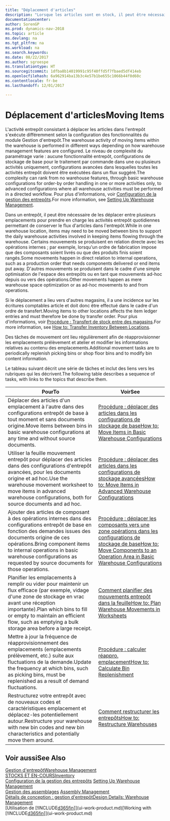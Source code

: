 ```yaml
---
title: "Déplacement d'articles"
description: "Lorsque les articles sont en stock, il peut être nécessaire de les déplacer entre plusieurs emplacements pour prendre en charge les activités entrepôt quotidiennes permettant de conserver le flux d'articles dans l'entrepôt. Certains mouvements se produisent en relation directe avec les opérations internes ; par exemple, lorsqu'un ordre de fabrication impose que des composants soient livrés ou que des produits finis soient rangés. D'autres mouvements se produisent dans le cadre d'une simple optimisation de l'espace des entrepôts ou en tant que mouvements ad-hoc depuis ou vers des opérations."
documentationcenter: 
author: SorenGP
ms.prod: dynamics-nav-2018
ms.topic: article
ms.devlang: na
ms.tgt_pltfrm: na
ms.workload: na
ms.search.keywords: 
ms.date: 08/22/2017
ms.author: sgroespe
ms.translationtype: HT
ms.sourcegitcommit: 1dfba8b14019991c95f40ffd5f7fbaed5df414eb
ms.openlocfilehash: 6a962914ba13b3c4e57b1be655c1066b44f0d60c
ms.contentlocale: fr-be
ms.lasthandoff: 12/01/2017

---
```

# <a name="moving-items"></a><span data-ttu-id="b3eba-105">Déplacement d'articles</span><span class="sxs-lookup"><span data-stu-id="b3eba-105">Moving Items</span></span>
<span data-ttu-id="b3eba-106">L'activité entrepôt consistant à déplacer les articles dans l'entrepôt s'exécute différemment selon la configuration des fonctionnalités du module Gestion d'entrepôt.</span><span class="sxs-lookup"><span data-stu-id="b3eba-106">The warehouse activity of moving items within the warehouse is performed in different ways depending on how warehouse management features are configured.</span></span> <span data-ttu-id="b3eba-107">Le niveau de complexité du paramétrage varie : aucune fonctionnalité entrepôt, configurations de stockage de base pour le traitement par commande dans une ou plusieurs activités uniquement, configurations avancées dans lesquelles toutes les activités entrepôt doivent être exécutées dans un flux suggéré.</span><span class="sxs-lookup"><span data-stu-id="b3eba-107">The complexity can rank from no warehouse features, through basic warehouse configurations for order-by order handling in one or more activities only, to advanced configurations where all warehouse activities must be performed in a directed workflow.</span></span> <span data-ttu-id="b3eba-108">Pour plus d'informations, voir [Configuration de la gestion des entrepôts](warehouse-setup-warehouse.md).</span><span class="sxs-lookup"><span data-stu-id="b3eba-108">For more information, see [Setting Up Warehouse Management](warehouse-setup-warehouse.md).</span></span>

<span data-ttu-id="b3eba-109">Dans un entrepôt, il peut être nécessaire de les déplacer entre plusieurs emplacements pour prendre en charge les activités entrepôt quotidiennes permettant de conserver le flux d'articles dans l'entrepôt.</span><span class="sxs-lookup"><span data-stu-id="b3eba-109">While in one warehouse location, items may need to be moved between bins to support the daily warehouse activities involved in keeping items flowing through the warehouse.</span></span> <span data-ttu-id="b3eba-110">Certains mouvements se produisent en relation directe avec les opérations internes ; par exemple, lorsqu'un ordre de fabrication impose que des composants soient livrés ou que des produits finis soient rangés.</span><span class="sxs-lookup"><span data-stu-id="b3eba-110">Some movements happen in direct relation to internal operations, such as a production order that needs components delivered or end items put away.</span></span> <span data-ttu-id="b3eba-111">D'autres mouvements se produisent dans le cadre d'une simple optimisation de l'espace des entrepôts ou en tant que mouvements ad-hoc depuis ou vers des opérations.</span><span class="sxs-lookup"><span data-stu-id="b3eba-111">Other movements happen as mere warehouse space optimization or as ad-hoc movements to and from operations.</span></span>

<span data-ttu-id="b3eba-112">Si le déplacement a lieu vers d'autres magasins, il a une incidence sur les écritures comptables article et doit donc être effectué dans le cadre d'un ordre de transfert.</span><span class="sxs-lookup"><span data-stu-id="b3eba-112">Moving items to other locations affects the item ledger entries and must therefore be done by transfer order.</span></span> <span data-ttu-id="b3eba-113">Pour plus d'informations, voir [Procédure : Transfert de stock entre des magasins](inventory-how-transfer-between-locations.md).</span><span class="sxs-lookup"><span data-stu-id="b3eba-113">For more information, see [How to: Transfer Inventory Between Locations](inventory-how-transfer-between-locations.md).</span></span>  

<span data-ttu-id="b3eba-114">Des tâches de mouvement ont lieu régulièrement afin de réapprovisionner les emplacements prélèvement et atelier et modifier les informations relatives au contenu des emplacements.</span><span class="sxs-lookup"><span data-stu-id="b3eba-114">Additional movement tasks are to periodically replenish picking bins or shop floor bins and to modify bin content information.</span></span>  

 <span data-ttu-id="b3eba-115">Le tableau suivant décrit une série de tâches et inclut des liens vers les rubriques qui les décrivent.</span><span class="sxs-lookup"><span data-stu-id="b3eba-115">The following table describes a sequence of tasks, with links to the topics that describe them.</span></span>   

|<span data-ttu-id="b3eba-116">**Pour**</span><span class="sxs-lookup"><span data-stu-id="b3eba-116">**To**</span></span>|<span data-ttu-id="b3eba-117">**Voir**</span><span class="sxs-lookup"><span data-stu-id="b3eba-117">**See**</span></span>|  
|------------|-------------|  
|<span data-ttu-id="b3eba-118">Déplacer des articles d'un emplacement à l'autre dans des configurations entrepôt de base à tout moment et sans documents origine.</span><span class="sxs-lookup"><span data-stu-id="b3eba-118">Move items between bins in basic warehouse configurations at any time and without source documents.</span></span>|[<span data-ttu-id="b3eba-119">Procédure : déplacer des articles dans les configurations de stockage de base</span><span class="sxs-lookup"><span data-stu-id="b3eba-119">How to: Move Items in Basic Warehouse Configurations</span></span>](warehouse-how-to-move-items-ad-hoc-in-basic-warehousing.md)|
|<span data-ttu-id="b3eba-120">Utiliser la feuille mouvement entrepôt pour déplacer des articles dans des configurations d'entrepôt avancées, pour les documents origine et ad hoc.</span><span class="sxs-lookup"><span data-stu-id="b3eba-120">Use the warehouse movement worksheet to move items in advanced warehouse configurations, both for source documents and ad hoc.</span></span>|[<span data-ttu-id="b3eba-121">Procédure : déplacer des articles dans les configurations de stockage avancées</span><span class="sxs-lookup"><span data-stu-id="b3eba-121">How to: Move Items in Advanced Warehouse Configurations</span></span>](warehouse-how-to-move-items-in-advanced-warehousing.md)|  
|<span data-ttu-id="b3eba-122">Ajouter des articles de composant à des opérations internes dans des configurations entrepôt de base en fonction des demandes issues des documents origine de ces opérations.</span><span class="sxs-lookup"><span data-stu-id="b3eba-122">Bring component items to internal operations in basic warehouse configurations as requested by source documents for those operations.</span></span>|[<span data-ttu-id="b3eba-123">Procédure : déplacer les composants vers une zone opérations dans les configurations de stockage de base</span><span class="sxs-lookup"><span data-stu-id="b3eba-123">How to: Move Components to an Operation Area in Basic Warehouse Configurations</span></span>](warehouse-how-to-move-components-to-an-operation-area-in-basic-warehousing.md)|
|<span data-ttu-id="b3eba-124">Planifier les emplacements à remplir ou vider pour maintenir un flux efficace (par exemple, vidage d'une zone de stockage en vrac avant une réception importante).</span><span class="sxs-lookup"><span data-stu-id="b3eba-124">Plan which bins to fill or empty to maintain an efficient flow, such as emptying a bulk storage area before a large receipt.</span></span>|[<span data-ttu-id="b3eba-125">Comment planifier des mouvements entrepôt dans la feuille</span><span class="sxs-lookup"><span data-stu-id="b3eba-125">How to: Plan Warehouse Movements in Worksheets</span></span>](warehouse-how-to-plan-warehouse-movements-in-worksheets.md)|
|<span data-ttu-id="b3eba-126">Mettre à jour la fréquence de réapprovisionnement des emplacements (emplacements prélèvement, etc.) suite aux fluctuations de la demande.</span><span class="sxs-lookup"><span data-stu-id="b3eba-126">Update the frequency at which bins, such as picking bins, must be replenished as a result of demand fluctuations.</span></span>|[<span data-ttu-id="b3eba-127">Procédure : calculer réappro. emplacement</span><span class="sxs-lookup"><span data-stu-id="b3eba-127">How to: Calculate Bin Replenishment</span></span>](warehouse-how-to-calculate-bin-replenishment.md)|
|<span data-ttu-id="b3eba-128">Restructurez votre entrepôt avec de nouveaux codes et caractéristiques emplacement et déplacez-les potentiellement autour.</span><span class="sxs-lookup"><span data-stu-id="b3eba-128">Restructure your warehouse with new bin codes and new bin characteristics and potentially move them around.</span></span>|[<span data-ttu-id="b3eba-129">Comment restructurer les entrepôts</span><span class="sxs-lookup"><span data-stu-id="b3eba-129">How to: Restructure Warehouses</span></span>](warehouse-how-to-restructure-warehouses.md)|  

## <a name="see-also"></a><span data-ttu-id="b3eba-130">Voir aussi</span><span class="sxs-lookup"><span data-stu-id="b3eba-130">See Also</span></span>  
[<span data-ttu-id="b3eba-131">Gestion d'entrepôt</span><span class="sxs-lookup"><span data-stu-id="b3eba-131">Warehouse Management</span></span>](warehouse-manage-warehouse.md)  
[<span data-ttu-id="b3eba-132">STOCKS ET EN-COURS</span><span class="sxs-lookup"><span data-stu-id="b3eba-132">Inventory</span></span>](inventory-manage-inventory.md)  
<span data-ttu-id="b3eba-133">[Configuration de la gestion des entrepôts](warehouse-setup-warehouse.md)   </span><span class="sxs-lookup"><span data-stu-id="b3eba-133">[Setting Up Warehouse Management](warehouse-setup-warehouse.md)   </span></span>  
<span data-ttu-id="b3eba-134">[Gestion des assemblages](assembly-assemble-items.md)  </span><span class="sxs-lookup"><span data-stu-id="b3eba-134">[Assembly Management](assembly-assemble-items.md)  </span></span>  
[<span data-ttu-id="b3eba-135">Détails de conception : gestion d'entrepôt</span><span class="sxs-lookup"><span data-stu-id="b3eba-135">Design Details: Warehouse Management</span></span>](design-details-warehouse-management.md)  
<span data-ttu-id="b3eba-136">[Utilisation de [!INCLUDE[d365fin](includes/d365fin_md.md)]](ui-work-product.md)</span><span class="sxs-lookup"><span data-stu-id="b3eba-136">[Working with [!INCLUDE[d365fin](includes/d365fin_md.md)]](ui-work-product.md)</span></span>

